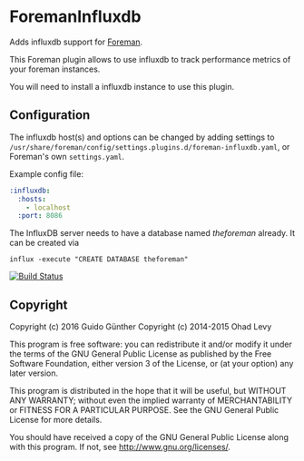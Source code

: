 # ForemanInfluxdb

Adds influxdb support for [Foreman](http://theforeman.org).

This Foreman plugin allows to use influxdb to track performance
metrics of your foreman instances.

You will need to install a influxdb instance to use this plugin.

## Configuration

The influxdb host(s) and options can be changed by adding settings to
`/usr/share/foreman/config/settings.plugins.d/foreman-influxdb.yaml`,
or Foreman's own `settings.yaml`.

Example config file:

```yaml
:influxdb:
  :hosts:
    - localhost
  :port: 8086
```

The InfluxDB server needs to have a database named *theforeman*
already. It can be created via

    influx -execute "CREATE DATABASE theforeman"

[![Build Status](https://travis-ci.org/agx/foreman_influxdb.svg?branch=master)](https://travis-ci.org/agx/foreman_influxdb)

## Copyright
   
Copyright (c) 2016 Guido Günther
Copyright (c) 2014-2015 Ohad Levy
   
This program is free software: you can redistribute it and/or modify
it under the terms of the GNU General Public License as published by
the Free Software Foundation, either version 3 of the License, or
(at your option) any later version.
   
This program is distributed in the hope that it will be useful,
but WITHOUT ANY WARRANTY; without even the implied warranty of
MERCHANTABILITY or FITNESS FOR A PARTICULAR PURPOSE.  See the
GNU General Public License for more details.
   
You should have received a copy of the GNU General Public License
along with this program.  If not, see <http://www.gnu.org/licenses/>.
